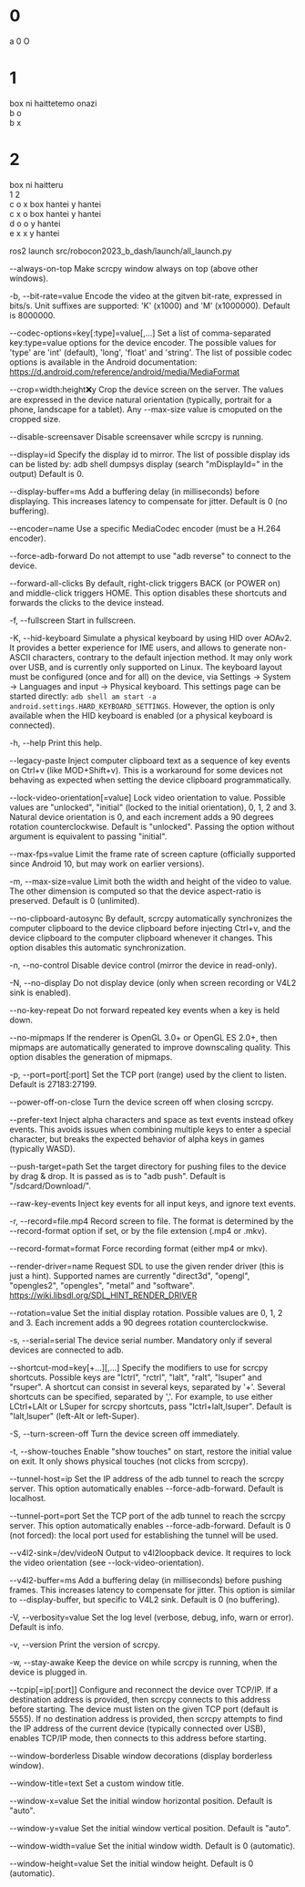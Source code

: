 # 0
a 0 O

# 1
box ni haittetemo onazi  
b o  
b x

# 2
box ni haitteru  
   1    2  
c  o    x  box hantei y hantei  
c  x    o  box hantei y hantei  
d  o    o  y hantei  
e  x    x  y hantei


ros2 launch src/robocon2023_b_dash/launch/all_launch.py

--always-on-top
   Make scrcpy window always on top (above other windows).

-b, --bit-rate=value
   Encode the video at the gitven bit-rate, expressed in bits/s. Unit suffixes are supported:
   'K' (x1000) and 'M' (x1000000).
   Default is 8000000.

--codec-options=key[:type]=value[,...]
   Set a list of comma-separated key:type=value options for the device encoder.
   The possible values for 'type' are 'int' (default), 'long', 'float' and 'string'.
   The list of possible codec options is available in the Android documentation:
   <https://d.android.com/reference/android/media/MediaFormat>

--crop=width:height:x:y
   Crop the device screen on the server.
   The values are expressed in the device natural orientation (typically, portrait for a phone,
   landscape for a tablet). Any --max-size value is cmoputed on the cropped size.

--disable-screensaver
   Disable screensaver while scrcpy is running.

--display=id
   Specify the display id to mirror.
   The list of possible display ids can be listed by:
      adb shell dumpsys display
   (search "mDisplayId=" in the output)
   Default is 0.

--display-buffer=ms
   Add a buffering delay (in milliseconds) before displaying. This increases latency to
   compensate for jitter.
   Default is 0 (no buffering).

--encoder=name
   Use a specific MediaCodec encoder (must be a H.264 encoder).

--force-adb-forward
   Do not attempt to use "adb reverse" to connect to the device.

--forward-all-clicks
   By default, right-click triggers BACK (or POWER on) and middle-click triggers HOME. This
   option disables these shortcuts and forwards the clicks to the device instead.

-f, --fullscreen
   Start in fullscreen.

-K, --hid-keyboard
   Simulate a physical keyboard by using HID over AOAv2.
   It provides a better experience for IME users, and allows to generate non-ASCII characters,
   contrary to the default injection method.
   It may only work over USB, and is currently only supported on Linux.
   The keyboard layout must be configured (once and for all) on the device, via Settings ->
   System -> Languages and input -> Physical keyboard. This settings page can be started
   directly: `adb shell am start -a android.settings.HARD_KEYBOARD_SETTINGS`.
   However, the option is only available when the HID keyboard is enabled (or a physical
   keyboard is connected).

-h, --help
   Print this help.

--legacy-paste
   Inject computer clipboard text as a sequence of key events on Ctrl+v (like MOD+Shift+v).
   This is a workaround for some devices not behaving as expected when setting the device
   clipboard programmatically.

--lock-video-orientation[=value]
   Lock video orientation to value.
   Possible values are "unlocked", "initial" (locked to the initial orientation), 0, 1, 2 and
   3. Natural device orientation is 0, and each increment adds a 90 degrees rotation
   counterclockwise.
   Default is "unlocked".
   Passing the option without argument is equivalent to passing "initial".

--max-fps=value
   Limit the frame rate of screen capture (officially supported since Android 10, but may work
   on earlier versions).

-m, --max-size=value
   Limit both the width and height of the video to value. The other dimension is computed so
   that the device aspect-ratio is preserved.
   Default is 0 (unlimited).

--no-clipboard-autosync
   By default, scrcpy automatically synchronizes the computer clipboard to the device clipboard
   before injecting Ctrl+v, and the device clipboard to the computer clipboard whenever it
   changes.
   This option disables this automatic synchronization.

-n, --no-control
   Disable device control (mirror the device in read-only).

-N, --no-display
   Do not display device (only when screen recording or V4L2 sink is enabled).

--no-key-repeat
   Do not forward repeated key events when a key is held down.

--no-mipmaps
   If the renderer is OpenGL 3.0+ or OpenGL ES 2.0+, then mipmaps are automatically generated
   to improve downscaling quality. This option disables the generation of mipmaps.

-p, --port=port[:port]
   Set the TCP port (range) used by the client to listen.
   Default is 27183:27199.

--power-off-on-close
   Turn the device screen off when closing scrcpy.

--prefer-text
   Inject alpha characters and space as text events instead ofkey events.
   This avoids issues when combining multiple keys to enter a special character, but breaks the
   expected behavior of alpha keys in games (typically WASD).

--push-target=path
   Set the target directory for pushing files to the device by drag & drop. It is passed as is
   to "adb push".
   Default is "/sdcard/Download/".

--raw-key-events
   Inject key events for all input keys, and ignore text events.

-r, --record=file.mp4
   Record screen to file.
   The format is determined by the --record-format option if set, or by the file extension
   (.mp4 or .mkv).

--record-format=format
   Force recording format (either mp4 or mkv).

--render-driver=name
   Request SDL to use the given render driver (this is just a hint).
   Supported names are currently "direct3d", "opengl", "opengles2", "opengles", "metal" and
   "software".
   <https://wiki.libsdl.org/SDL_HINT_RENDER_DRIVER>

--rotation=value
   Set the initial display rotation.
   Possible values are 0, 1, 2 and 3. Each increment adds a 90 degrees rotation
   counterclockwise.

-s, --serial=serial
   The device serial number. Mandatory only if several devices are connected to adb.

--shortcut-mod=key[+...][,...]
   Specify the modifiers to use for scrcpy shortcuts.
   Possible keys are "lctrl", "rctrl", "lalt", "ralt", "lsuper" and "rsuper".
   A shortcut can consist in several keys, separated by '+'. Several shortcuts can be
   specified, separated by ','.
   For example, to use either LCtrl+LAlt or LSuper for scrcpy shortcuts, pass
   "lctrl+lalt,lsuper".
   Default is "lalt,lsuper" (left-Alt or left-Super).

-S, --turn-screen-off
   Turn the device screen off immediately.

-t, --show-touches
   Enable "show touches" on start, restore the initial value on exit.
   It only shows physical touches (not clicks from scrcpy).

--tunnel-host=ip
   Set the IP address of the adb tunnel to reach the scrcpy server. This option automatically
   enables --force-adb-forward.
   Default is localhost.

--tunnel-port=port
   Set the TCP port of the adb tunnel to reach the scrcpy server. This option automatically
   enables --force-adb-forward.
   Default is 0 (not forced): the local port used for establishing the tunnel will be used.

--v4l2-sink=/dev/videoN
   Output to v4l2loopback device.
   It requires to lock the video orientation (see --lock-video-orientation).

--v4l2-buffer=ms
   Add a buffering delay (in milliseconds) before pushing frames. This increases latency to
   compensate for jitter.
   This option is similar to --display-buffer, but specific to V4L2 sink.
   Default is 0 (no buffering).

-V, --verbosity=value
   Set the log level (verbose, debug, info, warn or error).
   Default is info.

-v, --version
   Print the version of scrcpy.

-w, --stay-awake
   Keep the device on while scrcpy is running, when the device is plugged in.

--tcpip[=ip[:port]]
   Configure and reconnect the device over TCP/IP.
   If a destination address is provided, then scrcpy connects to this address before starting.
   The device must listen on the given TCP port (default is 5555).
   If no destination address is provided, then scrcpy attempts to find the IP address of the
   current device (typically connected over USB), enables TCP/IP mode, then connects to this
   address before starting.

--window-borderless
   Disable window decorations (display borderless window).

--window-title=text
   Set a custom window title.

--window-x=value
   Set the initial window horizontal position.
   Default is "auto".

--window-y=value
   Set the initial window vertical position.
   Default is "auto".

--window-width=value
   Set the initial window width.
   Default is 0 (automatic).

--window-height=value
   Set the initial window height.
   Default is 0 (automatic).

